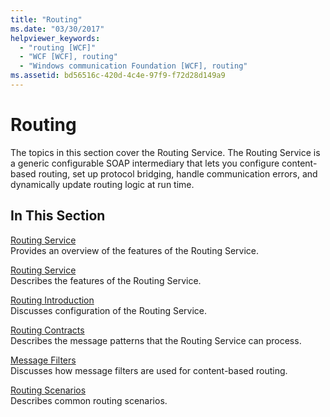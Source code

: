```yaml
---
title: "Routing"
ms.date: "03/30/2017"
helpviewer_keywords: 
  - "routing [WCF]"
  - "WCF [WCF], routing"
  - "Windows communication Foundation [WCF], routing"
ms.assetid: bd56516c-420d-4c4e-97f9-f72d28d149a9
---
```

# Routing
The topics in this section cover the Routing Service. The Routing Service is a generic configurable SOAP intermediary that lets you configure content-based routing, set up protocol bridging, handle communication errors, and dynamically update routing logic at run time.  
  
## In This Section  
 [Routing Service](../../../../docs/framework/wcf/feature-details/routing-service.md)  
 Provides an overview of the features of the Routing Service.  
  
 [Routing Service](http://msdn.microsoft.com/library/5ac8718c-bcef-456f-bfd5-1e60a30d6eaa)  
 Describes the features of the Routing Service.  
  
 [Routing Introduction](../../../../docs/framework/wcf/feature-details/routing-introduction.md)  
 Discusses configuration of the Routing Service.  
  
 [Routing Contracts](../../../../docs/framework/wcf/feature-details/routing-contracts.md)  
 Describes the message patterns that the Routing Service can process.  
  
 [Message Filters](../../../../docs/framework/wcf/feature-details/message-filters.md)  
 Discusses how message filters are used for content-based routing.  
  
 [Routing Scenarios](../../../../docs/framework/wcf/feature-details/routing-scenarios.md)  
 Describes common routing scenarios.
